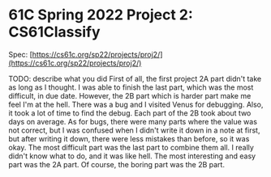 # 61C Spring 2022 Project 2: CS61Classify

Spec: [https://cs61c.org/sp22/projects/proj2/](https://cs61c.org/sp22/projects/proj2/)

TODO: describe what you did
First of all, the first project 2A part didn't take as long as I thought. I was able to finish the last part, which was the most difficult, in due date. However, the 2B part which is harder part make me feel I'm at the hell. There was a bug and I visited Venus for debugging. Also, it took a lot of time to find the debug. Each part of the 2B took about two days on average. As for bugs, there were many parts where the value was not correct, but I was confused when I didn't write it down in a note at first, but after writing it down, there were less mistakes than before, so it was okay. The most difficult part was the last part to combine them all. I really didn't know what to do, and it was like hell. The most interesting and easy part was the 2A part. Of course, the boring part was the 2B part.